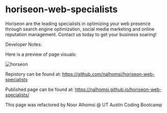 # horiseon-web-specialists

Horiseon are the leading specialists in optimizing your web presence through search engine optimization, social media marketing and online reputation management. Contact us today to get your business soaring!

Developer Notes:

Here is a preview of page visuals:

![horseon](https://user-images.githubusercontent.com/80538653/117369979-b0871380-ae93-11eb-8a4c-72871f7c5982.jpg)

Repistory can be found at: https://github.com/nalhomsi/horiseon-web-specialists

Published page can be found at: https://nalhomsi.github.io/horiseon-web-specialists/

This page was refactored by Noor Alhomsi @ UT Austin Coding Bootcamp
